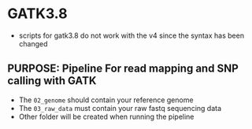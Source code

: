 
# GATK3.8

 * scripts for gatk3.8 do not work with the v4 since the syntax has been changed  

## PURPOSE: Pipeline For read mapping and SNP calling with GATK 

 * The `02_genome` should contain your reference genome  
 * The `03_raw_data` must contain your raw fastq sequencing data  
 * Other folder will be created when running the pipeline 
   
